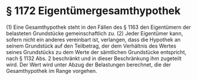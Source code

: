 # § 1172 Eigentümergesamthypothek
(1) Eine Gesamthypothek steht in den Fällen des § 1163 den Eigentümern der belasteten Grundstücke gemeinschaftlich zu.
(2) Jeder Eigentümer kann, sofern nicht ein anderes vereinbart ist, verlangen, dass die Hypothek an seinem Grundstück auf den Teilbetrag, der dem Verhältnis des Wertes seines Grundstücks zu dem Werte der sämtlichen Grundstücke entspricht, nach § 1132 Abs. 2 beschränkt und in dieser Beschränkung ihm zugeteilt wird. Der Wert wird unter Abzug der Belastungen berechnet, die der Gesamthypothek im Range vorgehen.